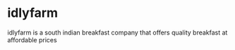 # idlyfarm
idlyfarm is a south indian breakfast company that offers quality breakfast at affordable prices
